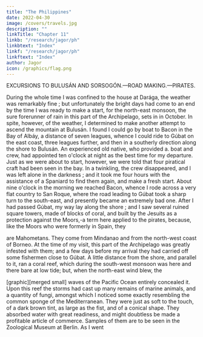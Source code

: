 ```yaml
---
title: "The Philippines"
date: 2022-04-30
image: /covers/travels.jpg
description: ""
linkTitle: "Chapter 11"
linkb: "/research/jagor/ph"
linkbtext: "Index"
linkf: "/research/jagor/ph"
linkftext: "Index"
author: Jagor
icon: /graphics/flag.png
---
```



EXCURSIONS TO BULUSÁN AND SORSOGÓN.—ROAD MAKING.—PIRATES.

During the whole time I was confined to the house at Darága, the weather was remarkably fine ; but unfortunately the bright days had come to an end by the time I was ready to make a start, for the north-east monsoon, the sure forerunner of rain in this part of the Archipelago, sets in in October. In spite, however, of the weather, I determined to make another attempt to ascend the mountain at Bulusán. I found I could go by boat to Bacon in the Bay of Albáy, a distance of seven leagues, whence I could ride to Gúbat on the east coast, three leagues further, and then in a southerly direction along the shore to Bulusán. An experienced old native, who provided a. boat and crew, had appointed ten o'clock at night as the best time for my departure. Just as we were about to start, however, we were told that four piratical craft had been seen in the bay. In a twinkling, the crew disappeared, and I was left alone in the darkness ; and it took me four hours with the assistance of a Spaniard to find them again, and make a fresh start. About nine o'clock in the morning we reached Bacon, whence I rode across a very flat country to San Roque, where the road leading to Gúbat took a sharp turn to the south-east, and presently became an extremely bad one. After I had passed Gúbat, my way lay along the shore ; and I saw several ruined square towers, made of blocks of coral, and built by the Jesuits as a protection against the Moors,-a term here applied to the pirates, because, like the Moors who were formerly in Spain, they

are Mahometans. They come from Mindanao and from the north-west coast of Borneo. At the time of my visit, this part of the Archipelago was greatly infested with them; and a few days before my arrival they had carried off some fishermen close to Gúbat. A little distance from the shore, and parallel to it, ran a coral reef, which during the south-west monsoon was here and there bare at low tide; but, when the north-east wind blew, the

[graphic][merged small]
waves of the Pacific Ocean entirely concealed it. Upon this reef the storms had cast up many remains of marine animals, and a quantity of fungi, amongst which I noticed some exactly resembling the common sponge of the Mediterranean. They were just as soft to the touch, of a dark brown tint, as large as the fist, and of a conical shape. They absorbed water with great readiness, and might doubtless be made a profitable article of commerce. Samples of them are to be seen in the Zoological Museum at Berlin. As I went
